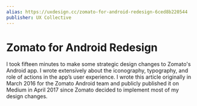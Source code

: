 ```yaml
---
alias: https://uxdesign.cc/zomato-for-android-redesign-6ced8b220544
publisher: UX Collective
---
```


# Zomato for Android Redesign

I took fifteen minutes to make some strategic design changes to Zomato's Android app. I wrote extensively about the iconography, typography, and role of actions in the app’s user experience. I wrote this article originally in March 2016 for the Zomato Android team and publicly published it on Medium in April 2017 since Zomato decided to implement most of my design changes.
